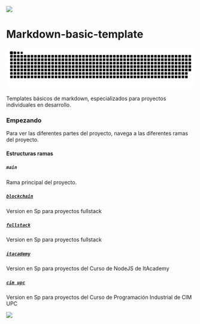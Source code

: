 <img src="https://user-images.githubusercontent.com/73097560/115834477-dbab4500-a447-11eb-908a-139a6edaec5c.gif">

# Markdown-basic-template
<a href="https://github.com/SKRTEEEEEE">
<div align="center">
  <img  src="https://github.com/SKRTEEEEEE/SKRTEEEEEE/blob/main/resources/img/grid-snake.svg"
       alt="snake" />
    
</div>
</a>



Templates básicos de markdown, especializados para proyectos individuales en desarrollo.

### Empezando
Para ver las diferentes partes del proyecto, navega a las diferentes ramas del proyecto.
#### Estructuras ramas
##### `main`
Rama principal del proyecto.
##### [`blockchain`](https://github.com/SKRTEEEEEE/markdown-template/tree/blockchain)
Version en Sp para proyectos fullstack
##### [`fullstack`](https://github.com/SKRTEEEEEE/markdown-template/tree/fullstack)
Version en Sp para proyectos fullstack
##### [`itacademy`](https://github.com/SKRTEEEEEE/markdown-template/tree/itacademy)
Version en Sp para proyectos del Curso de NodeJS de ItAcademy
##### [`cim upc`](https://github.com/SKRTEEEEEE/markdown-template/tree/automation)
Version en Sp para proyectos del Curso de Programación Industrial de CIM UPC




<img src="https://user-images.githubusercontent.com/73097560/115834477-dbab4500-a447-11eb-908a-139a6edaec5c.gif">
